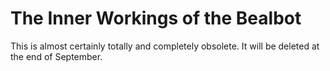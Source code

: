 The Inner Workings of the Bealbot
========

This is almost certainly totally and completely obsolete. It will  be deleted at the end of September.
